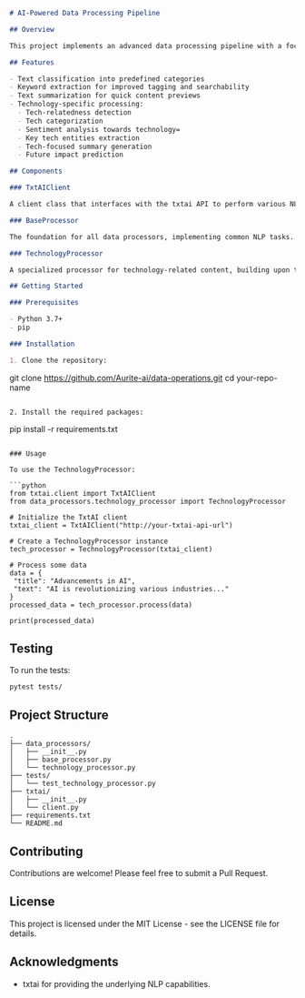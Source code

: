 ```markdown
# AI-Powered Data Processing Pipeline

## Overview

This project implements an advanced data processing pipeline with a focus on technology-related content. It leverages the power of AI and Natural Language Processing (NLP) to analyze, categorize, and extract insights from textual data.

## Features

- Text classification into predefined categories
- Keyword extraction for improved tagging and searchability
- Text summarization for quick content previews
- Technology-specific processing:
  - Tech-relatedness detection
  - Tech categorization
  - Sentiment analysis towards technology=
  - Key tech entities extraction
  - Tech-focused summary generation
  - Future impact prediction

## Components

### TxtAIClient

A client class that interfaces with the txtai API to perform various NLP tasks.

### BaseProcessor

The foundation for all data processors, implementing common NLP tasks.

### TechnologyProcessor

A specialized processor for technology-related content, building upon the BaseProcessor with tech-specific functionality.

## Getting Started

### Prerequisites

- Python 3.7+
- pip

### Installation

1. Clone the repository:
   ```
   git clone https://github.com/Aurite-ai/data-operations.git
   cd your-repo-name
   ```

2. Install the required packages:
   ```
   pip install -r requirements.txt
   ```

### Usage

To use the TechnologyProcessor:

```python
from txtai.client import TxtAIClient
from data_processors.technology_processor import TechnologyProcessor

# Initialize the TxtAI client
txtai_client = TxtAIClient("http://your-txtai-api-url")

# Create a TechnologyProcessor instance
tech_processor = TechnologyProcessor(txtai_client)

# Process some data
data = {
    "title": "Advancements in AI",
    "text": "AI is revolutionizing various industries..."
}
processed_data = tech_processor.process(data)

print(processed_data)
```

## Testing

To run the tests:

```
pytest tests/
```

## Project Structure

```
.
├── data_processors/
│   ├── __init__.py
│   ├── base_processor.py
│   └── technology_processor.py
├── tests/
│   └── test_technology_processor.py
├── txtai/
│   ├── __init__.py
│   └── client.py
├── requirements.txt
└── README.md
```

## Contributing

Contributions are welcome! Please feel free to submit a Pull Request.

## License

This project is licensed under the MIT License - see the LICENSE file for details.

## Acknowledgments

- txtai for providing the underlying NLP capabilities.
```